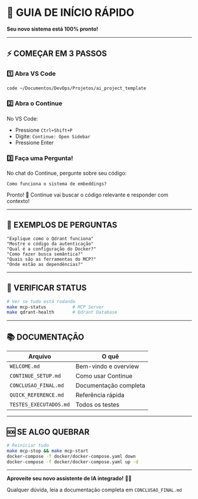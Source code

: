 # 🚀 GUIA DE INÍCIO RÁPIDO

**Seu novo sistema está 100% pronto!**

---

## ⚡ COMEÇAR EM 3 PASSOS

### 1️⃣ Abra VS Code

```bash
code ~/Documentos/DevOps/Projetos/ai_project_template
```

### 2️⃣ Abra o Continue

No VS Code:
- Pressione `Ctrl+Shift+P` 
- Digite: `Continue: Open Sidebar`
- Pressione Enter

### 3️⃣ Faça uma Pergunta!

No chat do Continue, pergunte sobre seu código:

```
Como funciona o sistema de embeddings?
```

Pronto! 🎊 Continue vai buscar o código relevante e responder com contexto!

---

## 💬 EXEMPLOS DE PERGUNTAS

```
"Explique como o Qdrant funciona"
"Mostre o código da autenticação"
"Qual é a configuração do Docker?"
"Como fazer busca semântica?"
"Quais são as ferramentas do MCP?"
"Onde estão as dependências?"
```

---

## 🔧 VERIFICAR STATUS

```bash
# Ver se tudo está rodando
make mcp-status          # MCP Server
make qdrant-health       # Qdrant Database
```

---

## 📚 DOCUMENTAÇÃO

| Arquivo | O quê |
|---------|-------|
| `WELCOME.md` | Bem-vindo e overview |
| `CONTINUE_SETUP.md` | Como usar Continue |
| `CONCLUSAO_FINAL.md` | Documentação completa |
| `QUICK_REFERENCE.md` | Referência rápida |
| `TESTES_EXECUTADOS.md` | Todos os testes |

---

## 🆘 SE ALGO QUEBRAR

```bash
# Reiniciar tudo
make mcp-stop && make mcp-start
docker-compose -f docker/docker-compose.yaml down
docker-compose -f docker/docker-compose.yaml up -d
```

---

**Aproveite seu novo assistente de IA integrado!** 🚀✨

Qualquer dúvida, leia a documentação completa em `CONCLUSAO_FINAL.md`

